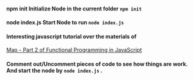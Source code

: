 #### npm init Initialize Node in the current folder ``` npm init ```


#### node index.js Start Node to run ``` node index.js ```


#### Interesting javascript tutorial over the materials of 
[Map - Part 2 of Functional Programming in JavaScript](https://www.youtube.com/watch?v=bCqtb-Z5YGQ&list=PL0zVEGEvSaeEd9hlmCXrk5yUyqUag-n84&index=2)

#### Comment out/Uncomment pieces of code to see how things are work. And start the node by ``` node index.js ``` .